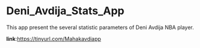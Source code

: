 # Deni_Avdija_Stats_App

This app present the several statistic parameters of Deni Avdija NBA player. 

**link**:https://tinyurl.com/Mahakavdiapp
